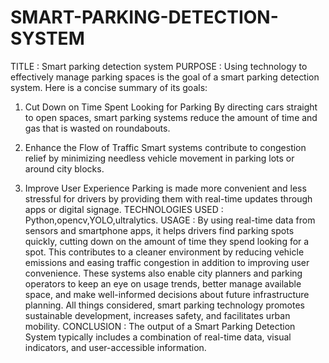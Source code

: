 # SMART-PARKING-DETECTION-SYSTEM
TITLE : Smart parking detection system PURPOSE : Using technology to effectively manage parking spaces is the goal of a smart parking detection system. Here is a concise summary of its goals:

1. Cut Down on Time Spent Looking for Parking
By directing cars straight to open spaces, smart parking systems reduce the amount of time and gas that is wasted on roundabouts.

2. Enhance the Flow of Traffic
Smart systems contribute to congestion relief by minimizing needless vehicle movement in parking lots or around city blocks.

3. Improve User Experience
Parking is made more convenient and less stressful for drivers by providing them with real-time updates through apps or digital signage. TECHNOLOGIES USED : Python,opencv,YOLO,ultralytics. USAGE : By using real-time data from sensors and smartphone apps, it helps drivers find parking spots quickly, cutting down on the amount of time they spend looking for a spot. This contributes to a cleaner environment by reducing vehicle emissions and easing traffic congestion in addition to improving user convenience. These systems also enable city planners and parking operators to keep an eye on usage trends, better manage available space, and make well-informed decisions about future infrastructure planning. All things considered, smart parking technology promotes sustainable development, increases safety, and facilitates urban mobility. CONCLUSION : The output of a Smart Parking Detection System typically includes a combination of real-time data, visual indicators, and user-accessible information.
